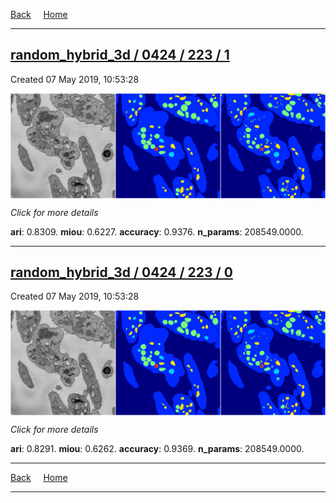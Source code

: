 
[Back](..)&nbsp;&nbsp;&nbsp;&nbsp;&nbsp;[Home](https://leapmanlab.github.io/snapshots)

---

<div class="summary"><a href="1"><h2>random_hybrid_3d / 0424 / 223 / 1</h2></a><p>Created 07 May 2019, 10:53:28
</p><a href="1"><img src="1/media/summary.png" align="center"></a><p>
<i>Click for more details</i>
</p></div>

**ari**: 0.8309. **miou**: 0.6227. **accuracy**: 0.9376. **n_params**: 208549.0000. 

---

<div class="summary"><a href="0"><h2>random_hybrid_3d / 0424 / 223 / 0</h2></a><p>Created 07 May 2019, 10:53:28
</p><a href="0"><img src="0/media/summary.png" align="center"></a><p>
<i>Click for more details</i>
</p></div>

**ari**: 0.8291. **miou**: 0.6262. **accuracy**: 0.9369. **n_params**: 208549.0000. 

---

[Back](..)&nbsp;&nbsp;&nbsp;&nbsp;&nbsp;[Home](https://leapmanlab.github.io/snapshots)

---